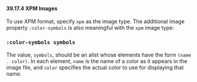 

#### 39.17.4 XPM Images

To use XPM format, specify `xpm` as the image type. The additional image property `:color-symbols` is also meaningful with the `xpm` image type:

### `:color-symbols symbols`

The value, `symbols`, should be an alist whose elements have the form `(name . color)`. In each element, `name` is the name of a color as it appears in the image file, and `color` specifies the actual color to use for displaying that name.
